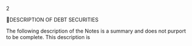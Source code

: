 2

DESCRIPTION OF DEBT SECURITIES

The following description of the Notes is a summary and does not purport to be complete. This description is